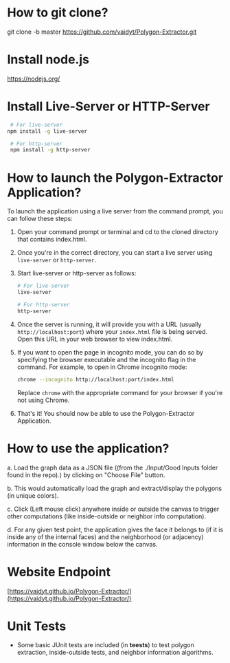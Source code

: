 # How to git clone?
git clone -b master https://github.com/vaidyt/Polygon-Extractor.git

# Install node.js 
https://nodejs.org/

# Install Live-Server or HTTP-Server

  ```bash
   # For live-server
  npm install -g live-server

   # For http-server
   npm install -g http-server
 ```

# How to launch the Polygon-Extractor Application?

To launch the application using a live server from the command prompt, you can follow these steps:

1. Open your command prompt or terminal and cd to the cloned directory that contains index.html.

2. Once you're in the correct directory, you can start a live server using `live-server` or `http-server`. 

3. Start live-server or http-server as follows:

   ```bash
   # For live-server
   live-server

   # For http-server
   http-server
   ```

5. Once the server is running, it will provide you with a URL (usually `http://localhost:port`) where your `index.html` file is being served. Open this URL in your web browser to view index.html.

6. If you want to open the page in incognito mode, you can do so by specifying the browser executable and the incognito flag in the command. For example, to open in Chrome incognito mode:

   ```bash
   chrome --incognito http://localhost:port/index.html
   ```

   Replace `chrome` with the appropriate command for your browser if you're not using Chrome.

7. That's it! You should now be able to use the Polygon-Extractor Application.

# How to use the application?
a. Load the graph data as a JSON file ((from the ./Input/Good Inputs folder found in the repo).) by clicking on "Choose File" button.

b. This would automatically load the graph and extract/display the polygons (in unique colors).

c. Click (Left mouse click) anywhere inside or outside the canvas to trigger other computations (like inside-outside or neighbor info computation).

d. For any given test point, the application gives the face it belongs to (if it is inside any of the internal faces) and the neighborhood (or adjacency) information in the console window below the canvas.

# Website Endpoint
[https://vaidyt.github.io/Polygon-Extractor/](https://vaidyt.github.io/Polygon-Extractor/)

# Unit Tests
* Some basic JUnit tests are included (in __teests__) to test polygon extraction, inside-outside tests, and neighbor information algorithms.


